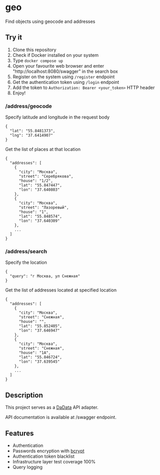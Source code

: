# geo

Find objects using geocode and addresses

## Try it

1. Clone this repository
2. Check if Docker installed on your system
3. Type `docker compose up`
4. Open your favourite web browser and enter "http://localhost:8080/swagger" in the search box
5. Register on the system using `/register` endpoint
6. Get the authentication token using `/login` endpoint
7. Add the token to `Authorization: Bearer <your_token>` HTTP header
8. Enjoy!

### /address/geocode
Specify latitude and longitude in the request body
```
{
  "lat": "55.8481373",
  "lng": "37.6414907"
}
```
Get the list of places at that location
```
{
  "addresses": [
    {
      "city": "Москва",
      "street": "Серебрякова",
      "house": "1/2",
      "lat": "55.847447",
      "lon": "37.640803"
    },
    {
      "city": "Москва",
      "street": "Лазоревый",
      "house": "1",
      "lat": "55.848574",
      "lon": "37.640309"
    },
    ...
  ]
}
```

### /address/search
Specify the location
```
{
  "query": "г Москва, ул Снежная"
}
```

Get the list of addresses located at specified location

```
{
  "addresses": [
    {
      "city": "Москва",
      "street": "Снежная",
      "house": "",
      "lat": "55.852405",
      "lon": "37.646947"
    },
    {
      "city": "Москва",
      "street": "Снежная",
      "house": "1А",
      "lat": "55.846724",
      "lon": "37.639545"
    },
    ...
  ]
}
```

## Description

This project serves as a [DaData](https://dadata.ru/api/) API adapter.

API documentation is available at /swagger endpoint.

## Features

- Authentication
- Passwords encryption with [bcrypt](https://pkg.go.dev/golang.org/x/crypto/bcrypt)
- Authentication token blacklist
- Infrastructure layer test coverage 100%
- Query logging




